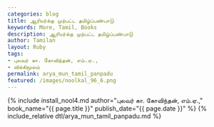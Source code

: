 ```yaml
---  
categories: blog  
title: ஆரியர்க்கு முற்பட்ட தமிழ்ப்பண்பாடு
keywords: More, Tamil, Books  
description: ஆரியர்க்கு முற்பட்ட தமிழ்ப்பண்பாடு
author: Tamilan  
layout: Ruby  
tags:     
- புலவர் கா. கோவிந்தன், எம்.ஏ.,
- விக்கிமூலம்
permalink: arya_mun_tamil_panpadu  
featured: /images/noolkal_96_6.png  
---  
```

{% include install_nool4.md author="புலவர் கா. கோவிந்தன், எம்.ஏ.," book_name="{{ page.title }}" publish_date="{{ page.date }}" %} 
{% include_relative dtl/arya_mun_tamil_panpadu.md %} 
